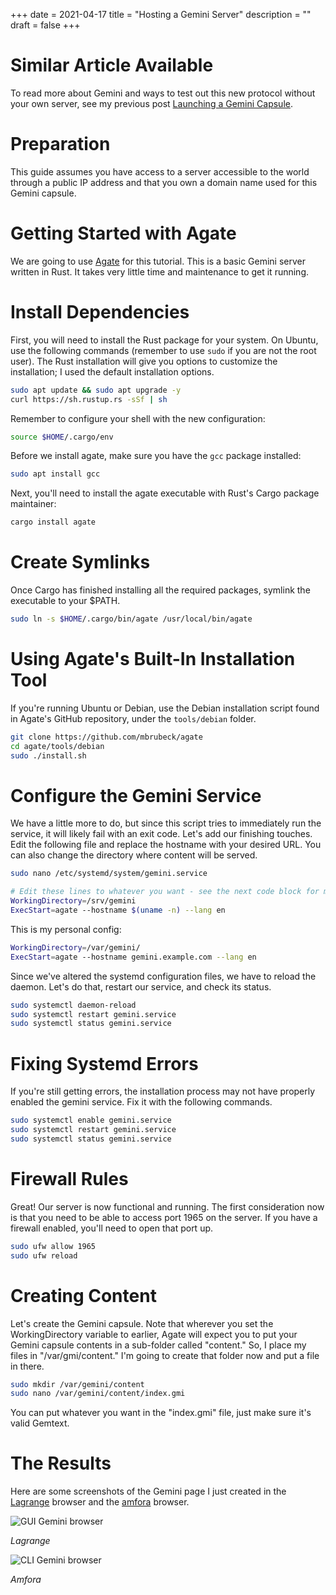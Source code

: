 +++
date = 2021-04-17
title = "Hosting a Gemini Server"
description = ""
draft = false
+++

# Similar Article Available

To read more about Gemini and ways to test out this new protocol without
your own server, see my previous post [Launching a Gemini
Capsule](../launching-a-gemini-capsule/).

# Preparation

This guide assumes you have access to a server accessible to the world
through a public IP address and that you own a domain name used for this
Gemini capsule.

# Getting Started with Agate

We are going to use [Agate](https://github.com/mbrubeck/agate) for this
tutorial. This is a basic Gemini server written in Rust. It takes very
little time and maintenance to get it running.

# Install Dependencies

First, you will need to install the Rust package for your system. On
Ubuntu, use the following commands (remember to use `sudo` if
you are not the root user). The Rust installation will give you options
to customize the installation; I used the default installation options.

```sh
sudo apt update && sudo apt upgrade -y
curl https://sh.rustup.rs -sSf | sh
```

Remember to configure your shell with the new configuration:

```sh
source $HOME/.cargo/env
```

Before we install agate, make sure you have the `gcc` package
installed:

```sh
sudo apt install gcc
```

Next, you\'ll need to install the agate executable with Rust\'s Cargo
package maintainer:

```sh
cargo install agate
```

# Create Symlinks

Once Cargo has finished installing all the required packages, symlink
the executable to your \$PATH.

```sh
sudo ln -s $HOME/.cargo/bin/agate /usr/local/bin/agate
```

# Using Agate\'s Built-In Installation Tool

If you\'re running Ubuntu or Debian, use the Debian installation script
found in Agate\'s GitHub repository, under the `tools/debian`
folder.

```sh
git clone https://github.com/mbrubeck/agate
cd agate/tools/debian
sudo ./install.sh
```

# Configure the Gemini Service

We have a little more to do, but since this script tries to immediately
run the service, it will likely fail with an exit code. Let\'s add our
finishing touches. Edit the following file and replace the hostname with
your desired URL. You can also change the directory where content will
be served.

```sh
sudo nano /etc/systemd/system/gemini.service
```

```sh
# Edit these lines to whatever you want - see the next code block for my personal configuration.
WorkingDirectory=/srv/gemini
ExecStart=agate --hostname $(uname -n) --lang en
```

This is my personal config:

```sh
WorkingDirectory=/var/gemini/
ExecStart=agate --hostname gemini.example.com --lang en
```

Since we\'ve altered the systemd configuration files, we have to reload
the daemon. Let\'s do that, restart our service, and check its status.

```sh
sudo systemctl daemon-reload
sudo systemctl restart gemini.service
sudo systemctl status gemini.service
```

# Fixing Systemd Errors

If you\'re still getting errors, the installation process may not have
properly enabled the gemini service. Fix it with the following commands.

```sh
sudo systemctl enable gemini.service
sudo systemctl restart gemini.service
sudo systemctl status gemini.service
```

# Firewall Rules

Great! Our server is now functional and running. The first consideration
now is that you need to be able to access port 1965 on the server. If
you have a firewall enabled, you\'ll need to open that port up.

```sh
sudo ufw allow 1965
sudo ufw reload
```

# Creating Content

Let\'s create the Gemini capsule. Note that wherever you set the
WorkingDirectory variable to earlier, Agate will expect you to put your
Gemini capsule contents in a sub-folder called \"content.\" So, I place
my files in \"/var/gmi/content.\" I\'m going to create that folder now
and put a file in there.

```sh
sudo mkdir /var/gemini/content
sudo nano /var/gemini/content/index.gmi
```

You can put whatever you want in the \"index.gmi\" file, just make sure
it\'s valid Gemtext.

# The Results

Here are some screenshots of the Gemini page I just created in the
[Lagrange](https://gmi.skyjake.fi/lagrange/) browser and the
[amfora](https://github.com/makeworld-the-better-one/amfora) browser.

![GUI Gemini
browser](https://img.cleberg.net/blog/20210417-hosting-a-gemini-server/lagrange.png)

*Lagrange*

![CLI Gemini
browser](https://img.cleberg.net/blog/20210417-hosting-a-gemini-server/amfora.png)

*Amfora*
